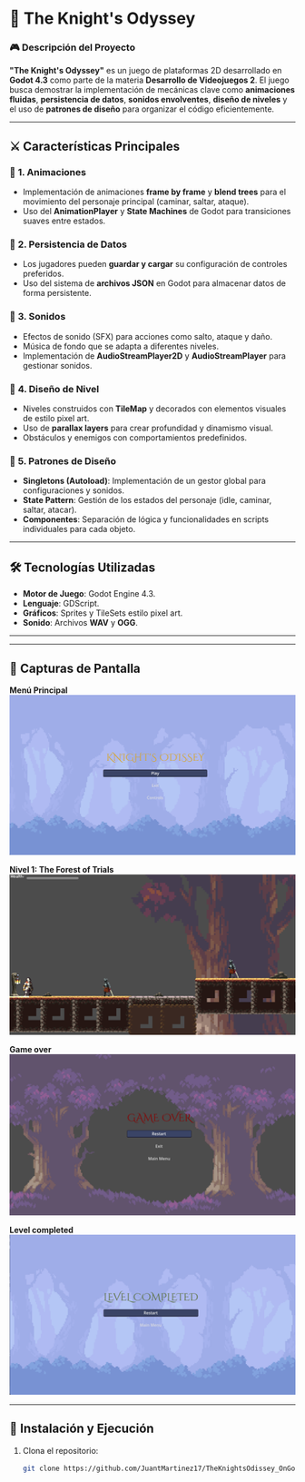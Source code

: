 # 🏰 The Knight's Odyssey

### 🎮 Descripción del Proyecto
**"The Knight's Odyssey"** es un juego de plataformas 2D desarrollado en **Godot 4.3** como parte de la materia **Desarrollo de Videojuegos 2**. El juego busca demostrar la implementación de mecánicas clave como **animaciones fluidas**, **persistencia de datos**, **sonidos envolventes**, **diseño de niveles** y el uso de **patrones de diseño** para organizar el código eficientemente.

---

## ⚔️ Características Principales

### 🔹 **1. Animaciones**
- Implementación de animaciones **frame by frame** y **blend trees** para el movimiento del personaje principal (caminar, saltar, ataque).
- Uso del **AnimationPlayer** y **State Machines** de Godot para transiciones suaves entre estados.

### 🔹 **2. Persistencia de Datos**
- Los jugadores pueden **guardar y cargar** su configuración de controles preferidos.
- Uso del sistema de **archivos JSON** en Godot para almacenar datos de forma persistente.

### 🔹 **3. Sonidos**
- Efectos de sonido (SFX) para acciones como salto, ataque y daño.
- Música de fondo que se adapta a diferentes niveles.
- Implementación de **AudioStreamPlayer2D** y **AudioStreamPlayer** para gestionar sonidos.

### 🔹 **4. Diseño de Nivel**
- Niveles construidos con **TileMap** y decorados con elementos visuales de estilo pixel art.
- Uso de **parallax layers** para crear profundidad y dinamismo visual.
- Obstáculos y enemigos con comportamientos predefinidos.

### 🔹 **5. Patrones de Diseño**
- **Singletons (Autoload)**: Implementación de un gestor global para configuraciones y sonidos.
- **State Pattern**: Gestión de los estados del personaje (idle, caminar, saltar, atacar).
- **Componentes**: Separación de lógica y funcionalidades en scripts individuales para cada objeto.

---

## 🛠️ Tecnologías Utilizadas
- **Motor de Juego**: Godot Engine 4.3.
- **Lenguaje**: GDScript.
- **Gráficos**: Sprites y TileSets estilo pixel art.
- **Sonido**: Archivos **WAV** y **OGG**.

---

---

## 🎥 Capturas de Pantalla
**Menú Principal**  
![Main Menu](./screenshots/main_menu.png)

**Nivel 1: The Forest of Trials**  
![Level 1](./screenshots/level_1.png)

**Game over**  
![Controls](./screenshots/game_over.png)

**Level completed**  
![Controls](./screenshots/level_completed.png)

---

## 🚀 Instalación y Ejecución
1. Clona el repositorio:  
   ```bash
   git clone https://github.com/JuantMartinez17/TheKnightsOdissey_OnGodot
